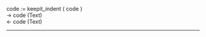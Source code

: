 code := keepit_indent ( code )   -> code (Text)   <- code (Text)  ________________________________________________________  